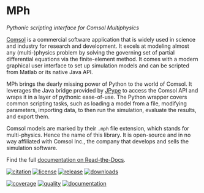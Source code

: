 ﻿# MPh
*Pythonic scripting interface for Comsol Multiphysics*

[Comsol][comsol] is a commercial software application that is widely
used in science and industry for research and development. It excels
at modeling almost any (multi-)physics problem by solving the governing
set of partial differential equations via the finite-element method.
It comes with a modern graphical user interface to set up simulation
models and can be scripted from Matlab or its native Java API.

MPh brings the dearly missing power of Python to the world of Comsol.
It leverages the Java bridge provided by [JPype][jpype] to access the
Comsol API and wraps it in a layer of pythonic ease-of-use. The Python
wrapper covers common scripting tasks, such as loading a model from a
file, modifying parameters, importing data, to then run the simulation,
evaluate the results, and export them.

Comsol models are marked by their `.mph` file extension, which stands
for multi-physics. Hence the name of this library. It is open-source
and in no way affiliated with Comsol Inc., the company that develops
and sells the simulation software.

Find the full [documentation on Read-the-Docs][docs].

[comsol]: https://www.comsol.com
[jpype]:  https://github.com/jpype-project/jpype
[docs]:   https://mph.readthedocs.io

[![citation](
    https://zenodo.org/badge/264718959.svg)](
    https://zenodo.org/badge/latestdoi/264718959)
[![license](
    https://img.shields.io/badge/License-MIT-green.svg?label=license)](
    https://opensource.org/licenses/MIT)
[![release](
    https://img.shields.io/pypi/v/mph.svg?label=release)](
    https://pypi.python.org/pypi/mph)
[![downloads](
    https://img.shields.io/pypi/dm/MPh)](
    https://pepy.tech/project/mph)

[![coverage](
    https://img.shields.io/codecov/c/github/MPh-py/MPh?token=02ZZ8ZJH3M)](
    https://codecov.io/gh/MPh-py/MPh)
[![quality](
    https://img.shields.io/lgtm/grade/python/github/MPh-py/MPh?label=quality)](
    https://lgtm.com/projects/g/MPh-py/MPh)
[![documentation](
    https://readthedocs.org/projects/mph/badge/?version=latest)](
    https://mph.readthedocs.io/en/latest)

